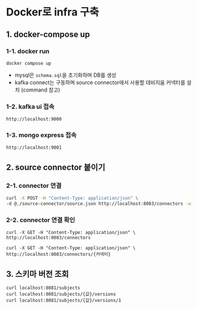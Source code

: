 # Docker로 infra 구축

## 1. docker-compose up

### 1-1. docker run
```
docker compose up
```
- mysql은 `schema.sql`을 초기화하며 DB를 생성
- kafka connect는 구동하며 source connector에서 사용할 데비지움 커넥터를 설치 (command 참고)

### 1-2. kafka ui 접속
```
http://localhost:9000
```

### 1-3. mongo express 접속
```
http://localhost:9001
```


## 2. source connector 붙이기

### 2-1. connector 연결
```bash
curl -X POST -H "Content-Type: application/json" \
-d @./source-connector/source.json http://localhost:8083/connectors -w "\n"
```

### 2-2. connector 연결 확인
```
curl -X GET -H "Content-Type: application/json" \
http://localhost:8083/connectors

curl -X GET -H "Content-Type: application/json" \
http://localhost:8083/connectors/{커넥터}
```

## 3. 스키마 버전 조회
```
curl localhost:8081/subjects
curl localhost:8081/subjects/{값}/versions
curl localhost:8081/subjects/{값}/versions/1
```